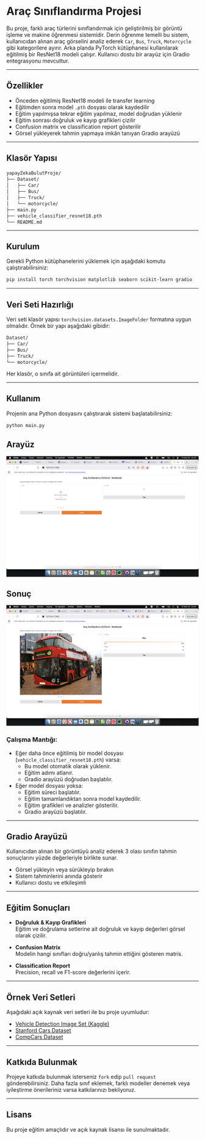 
# Araç Sınıflandırma Projesi

Bu proje, farklı araç türlerini sınıflandırmak için geliştirilmiş bir görüntü işleme ve makine öğrenmesi sistemidir. Derin öğrenme temelli bu sistem, kullanıcıdan alınan araç görselini analiz ederek `Car`, `Bus`, `Truck`, `Motorcycle` gibi kategorilere ayırır. Arka planda PyTorch kütüphanesi kullanılarak eğitilmiş bir ResNet18 modeli çalışır. Kullanıcı dostu bir arayüz için Gradio entegrasyonu mevcuttur.

---

## Özellikler

- Önceden eğitilmiş ResNet18 modeli ile transfer learning
- Eğitimden sonra model `.pth` dosyası olarak kaydedilir
- Eğitim yapılmışsa tekrar eğitim yapılmaz, model doğrudan yüklenir
- Eğitim sonrası doğruluk ve kayıp grafikleri çizilir
- Confusion matrix ve classification report gösterilir
- Görsel yükleyerek tahmin yapmaya imkân tanıyan Gradio arayüzü

---

## Klasör Yapısı

```
yapayZekaBulutProje/
├── Dataset/
│   ├── Car/
│   ├── Bus/
│   ├── Truck/
│   └── motorcycle/
├── main.py
├── vehicle_classifier_resnet18.pth
└── README.md
```

---

## Kurulum

Gerekli Python kütüphanelerini yüklemek için aşağıdaki komutu çalıştırabilirsiniz:

```bash
pip install torch torchvision matplotlib seaborn scikit-learn gradio
```

---



## Veri Seti Hazırlığı

Veri seti klasör yapısı `torchvision.datasets.ImageFolder` formatına uygun olmalıdır. Örnek bir yapı aşağıdaki gibidir:

```
Dataset/
├── Car/
├── Bus/
├── Truck/
└── motorcycle/
```

Her klasör, o sınıfa ait görüntüleri içermelidir.

---

## Kullanım

Projenin ana Python dosyasını çalıştırarak sistemi başlatabilirsiniz:

```bash
python main.py

```
## Arayüz


![Uygulama Ekranı](./Arayuz.png)



## Sonuç

![Sonuç Ekranı](./Sonuc.png)



### Çalışma Mantığı:

- Eğer daha önce eğitilmiş bir model dosyası (`vehicle_classifier_resnet18.pth`) varsa:
  - Bu model otomatik olarak yüklenir.
  - Eğitim adımı atlanır.
  - Gradio arayüzü doğrudan başlatılır.
- Eğer model dosyası yoksa:
  - Eğitim süreci başlatılır.
  - Eğitim tamamlandıktan sonra model kaydedilir.
  - Eğitim grafikleri ve analizler gösterilir.
  - Gradio arayüzü başlatılır.

---

## Gradio Arayüzü

Kullanıcıdan alınan bir görüntüyü analiz ederek 3 olası sınıfın tahmin sonuçlarını yüzde değerleriyle birlikte sunar.

- Görsel yükleyin veya sürükleyip bırakın
- Sistem tahminlerini anında gösterir
- Kullanıcı dostu ve etkileşimli

---

## Eğitim Sonuçları

- **Doğruluk & Kayıp Grafikleri**  
  Eğitim ve doğrulama setlerine ait doğruluk ve kayıp değerleri görsel olarak çizilir.

- **Confusion Matrix**  
  Modelin hangi sınıfları doğru/yanlış tahmin ettiğini gösteren matris.

- **Classification Report**  
  Precision, recall ve F1-score değerlerini içerir.

---

## Örnek Veri Setleri

Aşağıdaki açık kaynak veri setleri ile bu proje uyumludur:

- [Vehicle Detection Image Set (Kaggle)](https://www.kaggle.com/datasets/mohamedhanyyy/vehicle-detection-image-set)
- [Stanford Cars Dataset](https://ai.stanford.edu/~jkrause/cars/car_dataset.html)
- [CompCars Dataset](http://mmlab.ie.cuhk.edu.hk/datasets/comp_cars/)

---

## Katkıda Bulunmak

Projeye katkıda bulunmak isterseniz `fork` edip `pull request` gönderebilirsiniz. Daha fazla sınıf eklemek, farklı modeller denemek veya iyileştirme önerileriniz varsa katkılarınızı bekliyoruz.

---

## Lisans

Bu proje eğitim amaçlıdır ve açık kaynak lisansı ile sunulmaktadır.

